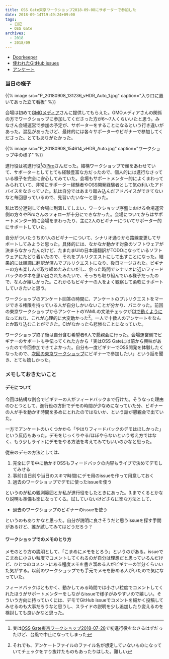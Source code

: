 ```yaml
---
title: OSS Gate東京ワークショップ2018-09-08にサポーターで参加した
date: 2018-09-14T19:49:24+09:00
tags:
  - 日記
  - OSS Gate
archives:
  - 2018
  - 2018/09
---
```


* [Doorkeeper](https://oss-gate.doorkeeper.jp/events/76040)
* [使われたGitHub issues](https://github.com/oss-gate/workshop/issues?utf8=%E2%9C%93&q=OSS+Gate+Workshop%3A+Tokyo%3A+2018-09-08)
* [アンケート](https://github.com/oss-gate/workshop/tree/master/tutorial/retrospectives/2018-09-08-tokyo)

### 当日の様子

{{% image src="P_20180908_131236_vHDR_Auto_1.jpg" caption="入り口に置いてあった立て看板" %}}

会場は初めて[GMOメディア](https://www.gmo.media/)さんに提供してもらえた。GMOメディアさんの関係の方でワークショップに参加してくださった方が6〜7人くらいいたと思う。みなさん会場運営で参加の予定が、サポーターをすることになるという行き違いがあった。混乱があったけど、最終的には各々サポーターやビギナーで参加してくださった。とてもありがたかった。

{{% image src="P_20180908_154614_vHDR_Auto.jpg" caption="ワークショップ中の様子" %}}

進行役は初進行役[^実は]の[Piro](https://piro.sakura.ne.jp/)さんだった。結構ワークショップで顔をあわせていて、サポーターとしてとても経験豊富な方だったので、個人的には進行なさっている様子を完全に安心してみていた。会場もサポートメンター的によくまわってみられていて、非常にサポーター経験者やOSS開発経験者として気の利いたアドバイスをなさっていた。私は自分ではあまり踏み込んだアドバイスができてないなと毎回思っているので、見習いたいな〜と思った。

[^実は]: 実は[OSS Gate東京ワークショップ2018-07-28](https://oss-gate.doorkeeper.jp/events/76039)で初進行役をなさるはずだったけど、台風で中止になってしまった

私は15分遅刻して会場に到着してしまい、ワークショップ序盤における会場運営側の方々やPiroさんのフォローが十分にできなかった。会場についてからはサポートメンター的に会場をまわったり、主に2人のビギナーについてサポーター的にサポートしていた。

自分がついたうちの1人のビギナーについて、シナリオ通りから路線変更してサポートしてみようと思った。具体的には、なかなか動かす対象のソフトウェアが決まらなかったんだけど、たまたまUIの日本語翻訳がTODOになっているソフトウェアにたどり着いたので、それをプルリクエストにして出すことになった。結果的には順調に翻訳が済んでプルリクエストになり、後日マージされた。ビギナーの方も楽しんで取り組めたみたいだし、余った時間でシナリオに近いフィードバックのタネを思い出されたみたいで、そっちも取り組んでいる様子だったので、なんか嬉しかった。これからもビギナーの人をよく観察して柔軟にサポートしていきたいと思う。

ワークショップのアンケート回答の時間に、アンケートのプルリクエストをマージできる権限を持っている人が自分しかいないことが分かり、パニクった。前回の東京ワークショップからアンケートのYAMLの文法チェックが[CIで動くようになっており](https://github.com/oss-gate/workshop/pull/868)、これが心理的に大変助かった[^それでも]。一人で十数人のアンケートをなんとか取り込むことができた。CIがなかったら悲惨なことになっていた。

[^それでも]: それでも、アンケートファイルのファイル名が想定していないものになっていてチェックをすり抜けたものもあったりはした。難しい

ワークショップ終了後は自分含む希望者6人で懇親会に行った。会場運営側でビギナーのサポートも手伝ってくれた方から「実はOSS Gateには前から興味があったので今回参加できてよかった。自分も一度ビギナーでOSS開発を体験したくなったので、[次回の東京ワークショップ](https://oss-gate.doorkeeper.jp/events/76041)にビギナーで参加したい」という話を聞き、とても嬉しかった。

### メモしておきたいこと

#### デモについて

今回は結構な割合でビギナーの人がフィードバックまで行けた。そうなった理由のひとつとして、進行役の方針でデモの時間が少なめになっていた分、ビギナーの人が手を動かす時間を多めにとれたのではないか、という話が懇親会で出ていた。

一方でアンケートのいくつかから「やはりフィードバックのデモはほしかった」という反応もあった。デモをじっくりやる/ほぼやらないという考え方ではなく、もう少しライトにデモをやる方法を考えてみてもいいのかなと思った。

従来のデモの方法としては、

1. 完全にデモ中に動かすOSSもフィードバックの内容もライブで決めてデモしてみせる
2. 事前(当日前や当日のスキマ時間)にデモ用のissueを作って用意しておく
3. 過去のワークショップでデモに使ったissueを使う

というのが私の観測範囲とか私が進行役をしたときにあった。3\.までくるとかなり説明も準備も楽になってくる。試していないけどさらに楽な方法として、

* 過去のワークショップのビギナーのissueを使う

というのもありかなと思った。自分が説明に良さそうだと思うissueを探す手間があるけど、誰か試してみてはどうだろう？

#### ワークショップでのメモのとり方

メモのとり方の説明として、「こまめにメモをとろう」というのがある。issueでこまめに小さい粒度でコメントしてくれるのが自分は理想だと思っているんだけど、ひとつのコメントにある程度メモを書き溜める人がビギナーの半分くらいいた気がする。以前のワークショップでも手元でメモを貯める人がいたので気になっていた。

フィードバックはともかく、動かしてみる時間では小さい粒度でコメントしてくれたほうがサポートメンターをしながらissueで様子がみやすいので嬉しい。そういう方向に持っていくには、デモでGitHub issueでコメントを細かく投稿してみせるのも大事だろうなと思うし、スライドの説明を少し追加したり変えるのを検討しても良いかなと思った。
